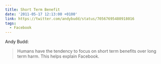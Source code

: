 ```yaml
---
title: Short Term Benefit
date: '2011-05-17 12:13:00 +0100'
link: https://twitter.com/andybudd/status/70567695480918016
tags:
  - Facebook
---
```

Andy Budd:

> Humans have the tendency to focus on short term benefits over long term harm. This helps explain Facebook.
